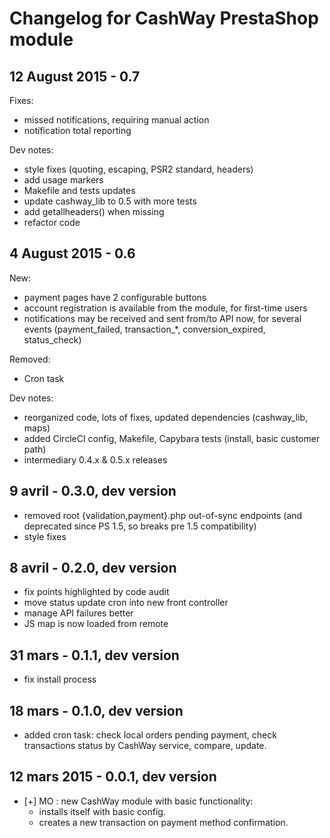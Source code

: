 # Changelog for CashWay PrestaShop module

## 12 August 2015 - 0.7

Fixes:

 * missed notifications, requiring manual action
 * notification total reporting

Dev notes:

 * style fixes (quoting, escaping, PSR2 standard, headers)
 * add usage markers
 * Makefile and tests updates
 * update cashway_lib to 0.5 with more tests
 * add getallheaders() when missing
 * refactor code

## 4 August 2015 - 0.6

New:

 * payment pages have 2 configurable buttons
 * account registration is available from the module, for first-time users
 * notifications may be received and sent from/to API now, for several events
   (payment_failed, transaction_*, conversion_expired, status_check)

Removed:

 * Cron task

Dev notes:

 * reorganized code, lots of fixes, updated dependencies (cashway_lib, maps)
 * added CircleCI config, Makefile, Capybara tests (install, basic customer path)
 * intermediary 0.4.x & 0.5.x releases

## 9 avril - 0.3.0, dev version

 * removed root {validation,payment}.php out-of-sync
   endpoints (and deprecated since PS 1.5, so breaks
   pre 1.5 compatibility)
 * style fixes

## 8 avril - 0.2.0, dev version

 * fix points highlighted by code audit
 * move status update cron into new front controller
 * manage API failures better
 * JS map is now loaded from remote

## 31 mars - 0.1.1, dev version

 * fix install process

## 18 mars - 0.1.0, dev version

 * added cron task: check local orders pending payment,
   check transactions status by CashWay service,
   compare, update.

## 12 mars 2015 - 0.0.1, dev version

 * [+] MO : new CashWay module with basic functionality:
   - installs itself with basic config.
   - creates a new transaction on payment method confirmation.
